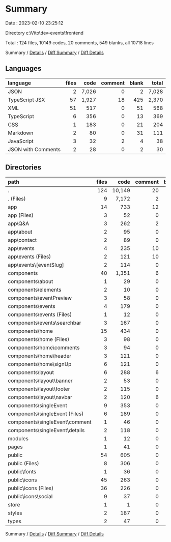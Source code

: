 # Summary

Date : 2023-02-10 23:25:12

Directory c:\\Vito\\dev-events\\frontend

Total : 124 files,  10149 codes, 20 comments, 549 blanks, all 10718 lines

Summary / [Details](details.md) / [Diff Summary](diff.md) / [Diff Details](diff-details.md)

## Languages
| language | files | code | comment | blank | total |
| :--- | ---: | ---: | ---: | ---: | ---: |
| JSON | 2 | 7,026 | 0 | 2 | 7,028 |
| TypeScript JSX | 57 | 1,927 | 18 | 425 | 2,370 |
| XML | 51 | 517 | 0 | 51 | 568 |
| TypeScript | 6 | 356 | 0 | 13 | 369 |
| CSS | 1 | 183 | 0 | 21 | 204 |
| Markdown | 2 | 80 | 0 | 31 | 111 |
| JavaScript | 3 | 32 | 2 | 4 | 38 |
| JSON with Comments | 2 | 28 | 0 | 2 | 30 |

## Directories
| path | files | code | comment | blank | total |
| :--- | ---: | ---: | ---: | ---: | ---: |
| . | 124 | 10,149 | 20 | 549 | 10,718 |
| . (Files) | 9 | 7,172 | 2 | 40 | 7,214 |
| app | 14 | 733 | 12 | 129 | 874 |
| app (Files) | 3 | 52 | 0 | 20 | 72 |
| app\\Q&A | 3 | 262 | 2 | 20 | 284 |
| app\\about | 2 | 95 | 0 | 12 | 107 |
| app\\contact | 2 | 89 | 0 | 21 | 110 |
| app\\events | 4 | 235 | 10 | 56 | 301 |
| app\\events (Files) | 2 | 121 | 10 | 31 | 162 |
| app\\events\\[eventSlug] | 2 | 114 | 0 | 25 | 139 |
| components | 40 | 1,351 | 6 | 286 | 1,643 |
| components\\about | 1 | 29 | 0 | 5 | 34 |
| components\\elements | 2 | 10 | 0 | 6 | 16 |
| components\\eventPreview | 3 | 58 | 0 | 18 | 76 |
| components\\events | 4 | 179 | 0 | 23 | 202 |
| components\\events (Files) | 1 | 12 | 0 | 3 | 15 |
| components\\events\\searchbar | 3 | 167 | 0 | 20 | 187 |
| components\\home | 15 | 434 | 0 | 105 | 539 |
| components\\home (Files) | 3 | 98 | 0 | 25 | 123 |
| components\\home\\comments | 3 | 94 | 0 | 23 | 117 |
| components\\home\\header | 3 | 121 | 0 | 21 | 142 |
| components\\home\\signUp | 6 | 121 | 0 | 36 | 157 |
| components\\layout | 6 | 288 | 6 | 56 | 350 |
| components\\layout\\banner | 2 | 53 | 0 | 12 | 65 |
| components\\layout\\footer | 2 | 115 | 0 | 19 | 134 |
| components\\layout\\navbar | 2 | 120 | 6 | 25 | 151 |
| components\\singleEvent | 9 | 353 | 0 | 73 | 426 |
| components\\singleEvent (Files) | 6 | 189 | 0 | 43 | 232 |
| components\\singleEvent\\comment | 1 | 46 | 0 | 9 | 55 |
| components\\singleEvent\\details | 2 | 118 | 0 | 21 | 139 |
| modules | 1 | 12 | 0 | 4 | 16 |
| pages | 1 | 41 | 0 | 8 | 49 |
| public | 54 | 605 | 0 | 55 | 660 |
| public (Files) | 8 | 306 | 0 | 8 | 314 |
| public\\fonts | 1 | 36 | 0 | 2 | 38 |
| public\\icons | 45 | 263 | 0 | 45 | 308 |
| public\\icons (Files) | 36 | 226 | 0 | 36 | 262 |
| public\\icons\\social | 9 | 37 | 0 | 9 | 46 |
| store | 1 | 1 | 0 | 0 | 1 |
| styles | 2 | 187 | 0 | 22 | 209 |
| types | 2 | 47 | 0 | 5 | 52 |

Summary / [Details](details.md) / [Diff Summary](diff.md) / [Diff Details](diff-details.md)